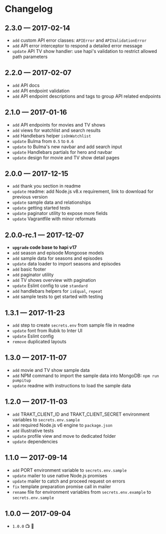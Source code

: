 # Changelog

## 2.3.0 — 2017-02-14

* `add` custom API error classes: `APIError` and `APIValidationError`
* `add` API error interceptor to respond a detailed error message
* `update` API TV show handler: use hapi's validation to restrict allowed path parameters

## 2.2.0 — 2017-02-07

* `add` API docs
* `add` API endpoint validation
* `add` API endpoint descriptions and tags to group API related endpoints

## 2.1.0 — 2017-01-16

* `add` API endpoints for movies and TV shows
* `add` views for watchlist and search results
* `add` Handlebars helper `isOnWatchlist`
* `update` Bulma from `0.5` to `0.6`
* `update` to Bulma's new navbar and add search input
* `update` Handlebars partials for hero and navbar
* `update` design for movie and TV show detail pages

## 2.0.0 — 2017-12-15

* `add` thank you section in readme
* `update` readme: add Node.js v8.x requirement, link to download for previous version
* `update` sample data and relationships
* `update` getting started tests
* `update` paginator utility to expose more fields
* `update` Vagrantfile with minor reformats

## 2.0.0-rc.1 — 2017-12-07

* **`upgrade` code base to hapi v17**
* `add` season and episode Mongoose models
* `add` sample data for seasons and episodes
* `update` data loader to import seasons and episodes
* `add` basic footer
* `add` paginator utility
* `add` TV shows overview with pagination
* `update` Eslint config to use `standard`
* `add` handlebars helpers for `isEqual`, `repeat`
* `add` sample tests to get started with testing

## 1.3.1 — 2017-11-23

* `add` step to create `secrets.env` from sample file in readme
* `update` font from Rubik to Inter UI
* `update` Eslint config
* `remove` duplicated layouts

## 1.3.0 — 2017-11-07

* `add` movie and TV show sample data
* `add` NPM command to import the sample data into MongoDB: `npm run pumpitup`
* `update` readme with instructions to load the sample data

## 1.2.0 — 2017-11-03

* `add` TRAKT_CLIENT_ID and TRAKT_CLIENT_SECRET environment variables to `secrets.env.sample`
* `add` required Node.js v6 engine to `package.json`
* `add` illustrative tests
* `update` profile view and move to dedicated folder
* `update` dependencies

## 1.1.0 — 2017-09-14

* `add` PORT environment variable to `secrets.env.sample`
* `update` mailer to use native Node.js promises
* `update` mailer to catch and proceed request on errors
* `fix` template preparation promise call in mailer
* `rename` file for environment variables from `secrets.env.example` to `secrets.env.sample`

## 1.0.0 — 2017-09-04

* `1.0.0` 📺 🤘

